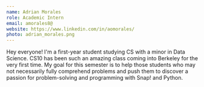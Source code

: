 ```yaml
---
name: Adrian Morales
role: Academic Intern
email: amorales8@
website: https://www.linkedin.com/in/aomorales/
photo: adrian_morales.png
---
```

Hey everyone! I'm a first-year student studying CS with a minor in Data Science. CS10 has been such an amazing class coming into Berkeley for the very first time. My goal for this semester is to help those students who may not necessarily fully comprehend problems and push them to discover a passion for problem-solving and programming with Snap! and Python.  
